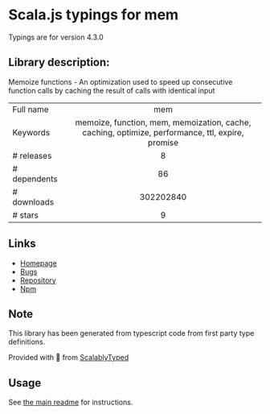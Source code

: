 
# Scala.js typings for mem

Typings are for version 4.3.0

## Library description:
Memoize functions - An optimization used to speed up consecutive function calls by caching the result of calls with identical input

|                    |                 |
| ------------------ | :-------------: |
| Full name          | mem |
| Keywords           | memoize, function, mem, memoization, cache, caching, optimize, performance, ttl, expire, promise |
| # releases         | 8 |
| # dependents       | 86 |
| # downloads        | 302202840 |
| # stars            | 9 |

## Links
- [Homepage](https://github.com/sindresorhus/mem#readme)
- [Bugs](https://github.com/sindresorhus/mem/issues)
- [Repository](https://github.com/sindresorhus/mem)
- [Npm](https://www.npmjs.com/package/mem)
    


## Note
This library has been generated from typescript code from first party type definitions.

Provided with :purple_heart: from [ScalablyTyped](https://github.com/oyvindberg/ScalablyTyped)

## Usage
See [the main readme](../../readme.md) for instructions.


